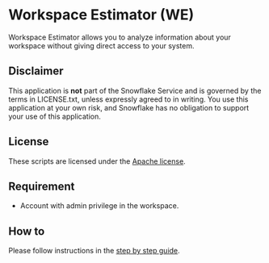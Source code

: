 # Workspace Estimator (WE)

Workspace Estimator allows you to analyze information about your workspace without giving direct access to your system.

## Disclaimer
This application is **not** part of the Snowflake Service and is governed by the terms in LICENSE.txt, unless expressly agreed to in writing.  You use this application at your own risk, and Snowflake has no obligation to support your use of this application.

## License
These scripts are licensed under the [Apache license](./LICENSE.txt).


## Requirement
- Account with admin privilege in the workspace.

## How to
Please follow instructions in the [step by step guide](./Step%20By%20Step%20Guide.pdf).
